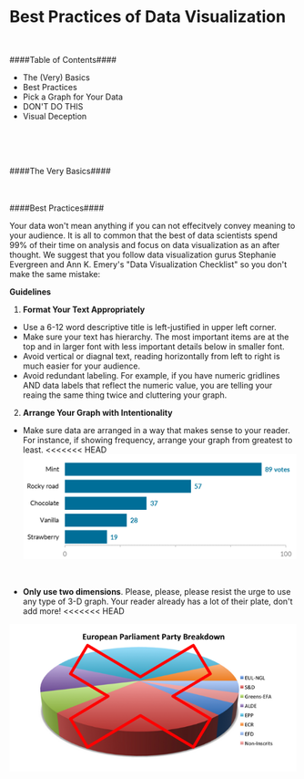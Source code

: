 # Best Practices of Data Visualization
<br>

####Table of Contents####
* The (Very) Basics
* Best Practices
* Pick a Graph for Your Data
* DON'T DO THIS
* Visual Deception
<br>
<br>
<br>

####The Very Basics####
<br>
<br>
<br>

####Best Practices####

Your data won't mean anything if you can not effecitvely convey meaning to your audience. It is all to common that the best of data scientists spend 99% of their time on analysis and focus on data visualization as an after thought. We suggest that you follow data visualization gurus Stephanie Evergreen and Ann K. Emery's "Data Visualization Checklist" so you don't make the same mistake:

**Guidelines**

1. **Format Your Text Appropriately**

* Use a 6-12 word descriptive title is left-justified in upper left corner.
* Make sure your text has hierarchy. The most important items are at the top and in larger font with less important details below in smaller font.
* Avoid vertical or diagnal text, reading horizontally from left to right is much easier for your audience.
* Avoid redundant labeling. For example, if you have numeric gridlines AND data labels that reflect the numeric value, you are telling your reaing the same thing twice and cluttering your graph.

2. **Arrange Your Graph with Intentionality**

* Make sure data are arranged in a way that makes sense to your reader. For instance, if showing frequency, arrange your graph from greatest to least. 
<<<<<<< HEAD
![Example by Ann K. Emery](DataVizPix/Example1.png)



<br>

* **Only use two dimensions**. Please, please, please resist the urge to use any type of 3-D graph. Your reader already has a lot of their plate, don't add more!
<<<<<<< HEAD

![](DataVizPix/Example2.png)


